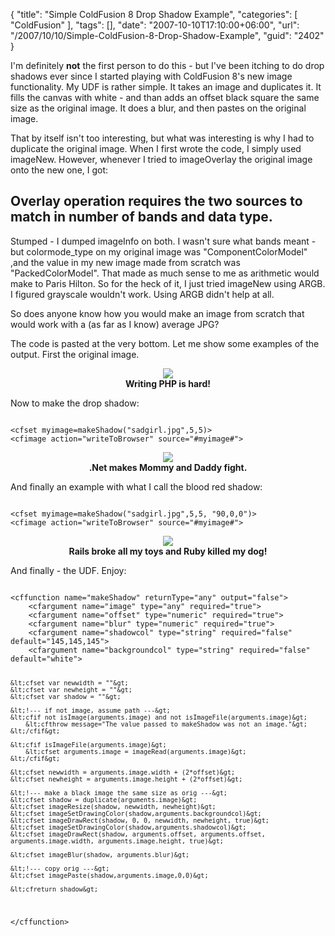 {
	"title": "Simple ColdFusion 8 Drop Shadow Example",
	"categories": [
		"ColdFusion"
	],
	"tags": [],
	"date": "2007-10-10T17:10:00+06:00",
	"url": "/2007/10/10/Simple-ColdFusion-8-Drop-Shadow-Example",
	"guid": "2402"
}

I'm definitely <b>not</b> the first person to do this - but I've been itching to do drop shadows ever since I started playing with ColdFusion 8's new image functionality. My UDF is rather simple. It takes an image and duplicates it. It fills the canvas with white - and than adds an offset black square the same size as the original image. It does a blur, and then pastes on the original image.

That by itself isn't too interesting, but what was interesting is why I had to duplicate the original image. When I first wrote the code, I simply used imageNew. However, whenever I tried to imageOverlay the original image onto the new one, I got:

<h2>Overlay operation requires the two sources to match in number of bands and data type.</h2>

Stumped - I dumped imageInfo on both. I wasn't sure what bands meant - but colormode_type on my original image was "ComponentColorModel" ,and the value in my new image made from scratch was "PackedColorModel". That made as much sense to me as arithmetic would make to Paris Hilton. So for the heck of it, I just tried imageNew using ARGB. I figured grayscale wouldn't work. Using ARGB didn't help at all.

So does anyone know how you would make an image from scratch that would work with a (as far as I know) average JPG? 

The code is pasted at the very bottom. Let me show some examples of the output. First the original image.

<p align="center">
<img src="http://www.raymondcamden.com/images/s1.PNG"><br>
<b>Writing PHP is hard!</b>
</p>

Now to make the drop shadow:

<code>
&lt;cfset myimage=makeShadow("sadgirl.jpg",5,5)&gt;
&lt;cfimage action="writeToBrowser" source="#myimage#"&gt;
</code>

<p align="center">
<img src="http://www.coldfusionjedi.com/images/s2.PNG"><br>
<b>.Net makes Mommy and Daddy fight.</b>
</p>

And finally an example with what I call the blood red shadow:

<code>
&lt;cfset myimage=makeShadow("sadgirl.jpg",5,5, "90,0,0")&gt;
&lt;cfimage action="writeToBrowser" source="#myimage#"&gt;
</code>

<p align="center">
<img src="http://www.coldfusionjedi.com/images//s3.PNG"><br>
<b>Rails broke all my toys and Ruby killed my dog!</b>
</p>

And finally - the UDF. Enjoy:

<code>
&lt;cffunction name="makeShadow" returnType="any" output="false"&gt;
	&lt;cfargument name="image" type="any" required="true"&gt;
	&lt;cfargument name="offset" type="numeric" required="true"&gt;
	&lt;cfargument name="blur" type="numeric" required="true"&gt;
	&lt;cfargument name="shadowcol" type="string" required="false" default="145,145,145"&gt;
	&lt;cfargument name="backgroundcol" type="string" required="false" default="white"&gt;
	
	&lt;cfset var newwidth = ""&gt;
	&lt;cfset var newheight = ""&gt;
	&lt;cfset var shadow = ""&gt;
	
	&lt;!--- if not image, assume path ---&gt;
	&lt;cfif not isImage(arguments.image) and not isImageFile(arguments.image)&gt;
		&lt;cfthrow message="The value passed to makeShadow was not an image."&gt;
	&lt;/cfif&gt;
	
	&lt;cfif isImageFile(arguments.image)&gt;
		&lt;cfset arguments.image = imageRead(arguments.image)&gt;
	&lt;/cfif&gt;

	&lt;cfset newwidth = arguments.image.width + (2*offset)&gt;
	&lt;cfset newheight = arguments.image.height + (2*offset)&gt;

	&lt;!--- make a black image the same size as orig ---&gt;
	&lt;cfset shadow = duplicate(arguments.image)&gt;
	&lt;cfset imageResize(shadow, newwidth, newheight)&gt;
	&lt;cfset imageSetDrawingColor(shadow,arguments.backgroundcol)&gt;
	&lt;cfset imageDrawRect(shadow, 0, 0, newwidth, newheight, true)&gt;
	&lt;cfset imageSetDrawingColor(shadow,arguments.shadowcol)&gt;
	&lt;cfset imageDrawRect(shadow, arguments.offset, arguments.offset, arguments.image.width, arguments.image.height, true)&gt;
	
	&lt;cfset imageBlur(shadow, arguments.blur)&gt;
	
	&lt;!--- copy orig ---&gt;
	&lt;cfset imagePaste(shadow,arguments.image,0,0)&gt;
	
	&lt;cfreturn shadow&gt;
&lt;/cffunction&gt;
</code>